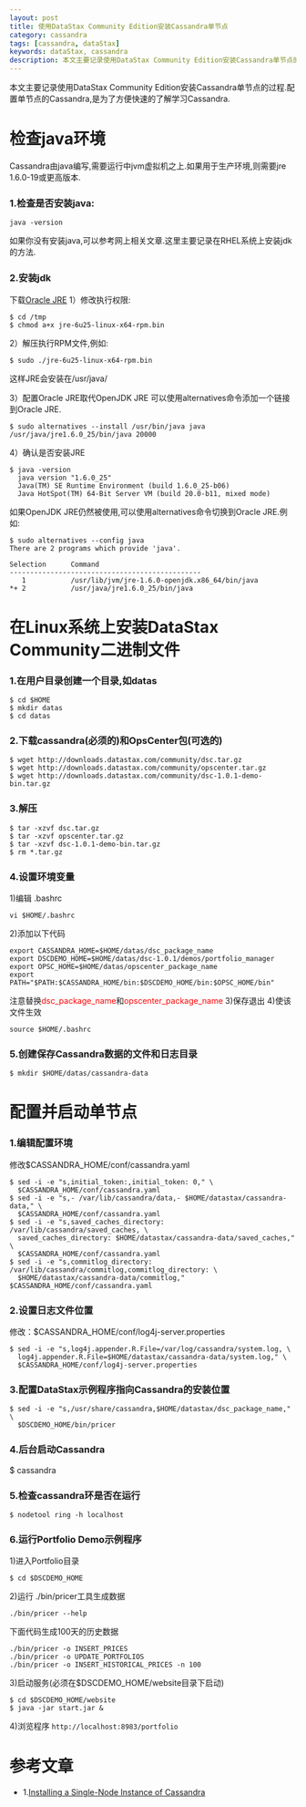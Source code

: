 ```yaml
---
layout: post
title: 使用DataStax Community Edition安装Cassandra单节点
category: cassandra
tags: [cassandra, dataStax]
keywords: dataStax, cassandra
description: 本文主要记录使用DataStax Community Edition安装Cassandra单节点的过程.配置单节点的Cassandra,是为了方便快速的了解学习Cassandra.
---
```


本文主要记录使用DataStax Community Edition安装Cassandra单节点的过程.配置单节点的Cassandra,是为了方便快速的了解学习Cassandra.

<h1>检查java环境</h1>
Cassandra由java编写,需要运行中jvm虚拟机之上.如果用于生产环境,则需要jre 1.6.0-19或更高版本.
<h3>1.检查是否安装java:</h3>

	java -version

如果你没有安装java,可以参考网上相关文章.这里主要记录在RHEL系统上安装jdk的方法.
<h3>2.安装jdk</h3>
下载<a href="http://www.oracle.com/technetwork/java/javase/downloads/index.html" target="_blank">Oracle JRE</a>
1）修改执行权限:

	$ cd /tmp
	$ chmod a+x jre-6u25-linux-x64-rpm.bin

2）解压执行RPM文件,例如:

	$ sudo ./jre-6u25-linux-x64-rpm.bin

这样JRE会安装在/usr/java/

3）配置Oracle JRE取代OpenJDK JRE
可以使用alternatives命令添加一个链接到Oracle JRE.

	$ sudo alternatives --install /usr/bin/java java /usr/java/jre1.6.0_25/bin/java 20000

4）确认是否安装JRE

	$ java -version
	  java version "1.6.0_25"
	  Java(TM) SE Runtime Environment (build 1.6.0_25-b06)
	  Java HotSpot(TM) 64-Bit Server VM (build 20.0-b11, mixed mode)

如果OpenJDK JRE仍然被使用,可以使用alternatives命令切换到Oracle JRE.例如:

	$ sudo alternatives --config java
	There are 2 programs which provide 'java'.

	Selection      Command
	-----------------------------------------------
	   1           /usr/lib/jvm/jre-1.6.0-openjdk.x86_64/bin/java
	*+ 2           /usr/java/jre1.6.0_25/bin/java


<h1>在Linux系统上安装DataStax Community二进制文件</h1>
<h3>1.在用户目录创建一个目录,如datas</h3>

	$ cd $HOME
	$ mkdir datas
	$ cd datas

<h3>2.下载cassandra(必须的)和OpsCenter包(可选的)</h3>

	$ wget http://downloads.datastax.com/community/dsc.tar.gz
	$ wget http://downloads.datastax.com/community/opscenter.tar.gz
	$ wget http://downloads.datastax.com/community/dsc-1.0.1-demo-bin.tar.gz

<h3>3.解压</h3>

	$ tar -xzvf dsc.tar.gz
	$ tar -xzvf opscenter.tar.gz
	$ tar -xzvf dsc-1.0.1-demo-bin.tar.gz
	$ rm *.tar.gz

<h3>4.设置环境变量</h3>
1)编辑 .bashrc 

 	vi $HOME/.bashrc

2)添加以下代码

	export CASSANDRA_HOME=$HOME/datas/dsc_package_name
	export DSCDEMO_HOME=$HOME/datas/dsc-1.0.1/demos/portfolio_manager
	export OPSC_HOME=$HOME/datas/opscenter_package_name
	export PATH="$PATH:$CASSANDRA_HOME/bin:$DSCDEMO_HOME/bin:$OPSC_HOME/bin"


注意替换<font color="red">dsc_package_name</font>和<font color="red">opscenter_package_name</font>
3)保存退出
4)使该文件生效

	source $HOME/.bashrc

<h3>5.创建保存Cassandra数据的文件和日志目录</h3>

	$ mkdir $HOME/datas/cassandra-data


<h1>配置并启动单节点</h1>
<h3>1.编辑配置环境</h3>
修改$CASSANDRA_HOME/conf/cassandra.yaml

	$ sed -i -e "s,initial_token:,initial_token: 0," \
	  $CASSANDRA_HOME/conf/cassandra.yaml
	$ sed -i -e "s,- /var/lib/cassandra/data,- $HOME/datastax/cassandra-data," \
	  $CASSANDRA_HOME/conf/cassandra.yaml
	$ sed -i -e "s,saved_caches_directory: /var/lib/cassandra/saved_caches, \
	  saved_caches_directory: $HOME/datastax/cassandra-data/saved_caches," \
	  $CASSANDRA_HOME/conf/cassandra.yaml
	$ sed -i -e "s,commitlog_directory: /var/lib/cassandra/commitlog,commitlog_directory: \
	  $HOME/datastax/cassandra-data/commitlog," $CASSANDRA_HOME/conf/cassandra.yaml


<h3>2.设置日志文件位置</h3> 
修改：$CASSANDRA_HOME/conf/log4j-server.properties

	$ sed -i -e "s,log4j.appender.R.File=/var/log/cassandra/system.log, \
	  log4j.appender.R.File=$HOME/datastax/cassandra-data/system.log," \
	  $CASSANDRA_HOME/conf/log4j-server.properties

<h3>3.配置DataStax示例程序指向Cassandra的安装位置</h3>

	$ sed -i -e "s,/usr/share/cassandra,$HOME/datastax/dsc_package_name," \
	  $DSCDEMO_HOME/bin/pricer


<h3>4.后台启动Cassandra</h3>

$ cassandra

<h3>5.检查cassandra环是否在运行</h3>

	$ nodetool ring -h localhost

<h3>6.运行Portfolio Demo示例程序</h3>
1)进入Portfolio目录

	$ cd $DSCDEMO_HOME

2)运行 ./bin/pricer工具生成数据

	./bin/pricer --help

下面代码生成100天的历史数据

	./bin/pricer -o INSERT_PRICES
	./bin/pricer -o UPDATE_PORTFOLIOS
	./bin/pricer -o INSERT_HISTORICAL_PRICES -n 100

3)启动服务(必须在$DSCDEMO_HOME/website目录下启动)

	$ cd $DSCDEMO_HOME/website
	$ java -jar start.jar &

4)浏览程序 `http://localhost:8983/portfolio`

<h1>参考文章</h1>

- 1.<a href="http://www.datastax.com/docs/1.0/getting_started/install_singlenode" target="_blank">Installing a Single-Node Instance of Cassandra</a>
